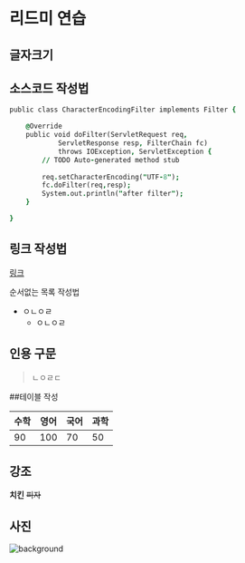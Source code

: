
# 리드미 연습

## 글자크기

## 소스코드 작성법
```j
public class CharacterEncodingFilter implements Filter {

	@Override
	public void doFilter(ServletRequest req, 
			ServletResponse resp, FilterChain fc)
			throws IOException, ServletException {
		// TODO Auto-generated method stub
		
		req.setCharacterEncoding("UTF-8");
		fc.doFilter(req,resp);
		System.out.println("after filter");
	}

}
```

## 링크 작성법

[링크](https://github.com/nsy5687/codingteststudy/new/master?readme=1)

순서없는 목록 작성법

* ㅇㄴㅇㄹ
  * ㅇㄴㅇㄹ
  
## 인용 구문

> ㄴㅇㄹㄷ

##테이블 작성

수학|영어|국어|과학
---|---|---|---|
90|100|70|50|

## 강조

**치킨**
~~피자~~

## 사진

![background](https://user-images.githubusercontent.com/78149097/131092143-05eefee4-e22c-4cc4-a46b-c86a23db2580.jpg)
